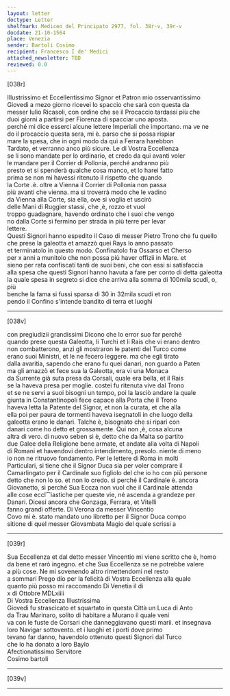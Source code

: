 ```yaml
---
layout: letter
doctype: Letter
shelfmark: Mediceo del Principato 2977, fol. 38r-v, 39r-v
docdate: 21-10-1564
place: Venezia
sender: Bartoli Cosimo
recipient: Francesco I de' Medici
attached_newsletter: TBD
reviewed: 0.0
---
```


[038r]  
  
  
Illustrissimo et Eccellentissimo Signor et Patron mio osservantissimo  
Giovedì a mezo giorno ricevei lo spaccio che sarà con questa da  
messer Iulio Ricasoli, con ordine che se il Procaccio tardassi più che  
duoi giorni a partirsi per Fiorenza di spacciar uno aposta.  
perché mi dice esserci alcune lettere Imperiali che importano. ma ve ne  
do il procaccio questa sera, mi è. parso che si possa rispiar  
mare la spesa, che in ogni modo da qui a Ferrara harebbon  
Tardato, et verranno anco più sicure. Le di Vostra Eccellenza  
se li sono mandate per lo ordinario, et credo da qui avanti voler  
le mandare per il Corrier di Pollonia, perché andranno più  
presto et si spenderà qualche cosa manco, et lo harei fatto  
prima se non mi havessi ritenuto il rispetto che quando  
la Corte .è. oltre a Vienna il Corrier di Pollonia non passa  
più avanti che vienna. ma si troverrà modo che le vadino  
da Vienna alla Corte, sia ella, ove si voglia et uscirò  
delle Mani di Ruggier stassi, che ,è, rozzo et vuol  
troppo guadagnare, havendo ordinato che i suoi che vengo  
no dalla Corte si fermino per strada in più terre per levar  
lettere.  
Questi Signori hanno espedito il Caso di messer Pietro Trono che fu quello  
che prese la galeotta et amazzò quei Rays lo anno passato  
et terminatolo in questo modo. Confinatolo fra Ossarso et Cherso  
per x anni a munitolo che non possa più haver offizii in Mare. et  
sieno per rata confiscati tanti de suoi beni, che con essi si satisfaccia  
alla spesa che questi Signori hanno havuta a fare per conto di detta galeotta  
la quale spesa in segreto si dice che arriva alla somma di 100mila scudi, o, più  
benche la fama si fussi sparsa di 30 in 32mila scudi et ron  
pendo il Confino s'intende bandito di terra et luoghi  
  
---  

[038v]  
  
  
con pregiudizii grandissimi Dicono che lo error suo far perché  
quando prese questa Galeotta, li Turchi et li Rais che vi erano dentro  
non combatterono, anzi gli mostraron le patenti del Turco come  
erano suoi Ministri, et le ne fecero leggere. ma che egli tirato  
dalla avaritia, sapendo che erano fu quei danari, non guardo a Paten  
ma gli amazzò et fece sua la Galeotta, era vi una Monaca  
da Surrente già suta presa da Corsali, quale era bella, et il Rais  
se la haveva presa per moglie. costei fu ritenuta vive dal Trono  
et se ne servi a suoi bisogni un tempo, poi la lasciò andare la quale  
giunta in Constantinopoli fece capace alla Porta che il Trono  
haveva letta la Patente del Signor, et non la curata, et che alla  
ella poi per paura de tormenti haveva isegnatoli in che luogo della  
galeotta erano le danari. Talche è, bisognato che si ripari con  
danari come ho detto et grossamente. Qui non ,è, cosa alcuna  
altra di vero. di nuovo seben si è, detto che da Malta so partito  
due Galee della Religione bene armate, et andate alla volta di Napoli  
di Romani et havendovi dentro intendimento, presolo. niente di meno  
io non ne ritruovo fondamento. Per le lettere di Roma in molti  
Particulari, si tiene che il Signor Duca sia per voler comprare il  
Camarlingato per il Cardinale suo figliolo del che io ho con più persone  
detto che non lo so. et non lo credo. sì perché il Cardinale è. ancora  
Giovanetto, sì perché Sua Eccza non vuol che il Cardinale attenda  
alle cose eccl⁀iastiche per queste vie, né ascenda a grandeze per  
Danari. Dicesi ancora che Gonzaga, Ferrara, et Vitelli  
fanno grandi offerte. Di Verona da messer Vincentio  
Covo mi è. stato mandato uno libretto per il Signor Duca compo  
sitione di quel messer Giovambata Magio del quale scrissi a  
  
---  

[039r]  
  
  
Sua Eccellenza et dal detto messer Vincentio mi viene scritto che è, homo  
da bene et rarò ingegno. et che Sua Eccellenza se ne potrebbe valere  
a più cose. Ne mi sovenendo altro rimettendomi nel resto  
a sommari Prego dio per la felicità di Vostra Eccellenza alla quale  
quanto più posso mi raccomando Di Venetia il di  
x di Ottobre MDLxiiii  
Di Vostra Eccellenza Illustrissima  
Giovedì fu strascicato et squartato in questa Città un Luca di Anto  
da Trau Marinaro, solito di habitare a Murano il quale veni  
va con le fuste de Corsari che danneggiavano questi marii. et insegnava  
loro Navigar sottovento. et i luoghi et i porti dove primo  
tevano far danno, havendolo ottenuto questi Signori dal Turco  
che lo ha donato a loro Baylo  
Afectionatissimo Servitore  
Cosimo bartoli  
  
---  

[039v]  
  
  
  
---  

